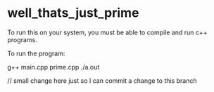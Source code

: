 # well_thats_just_prime

To run this on your system, you must be able to compile and run c++ programs.

To run the program:

g++ main.cpp prime.cpp
./a.out

// small change here just so I can commit a change to this branch
